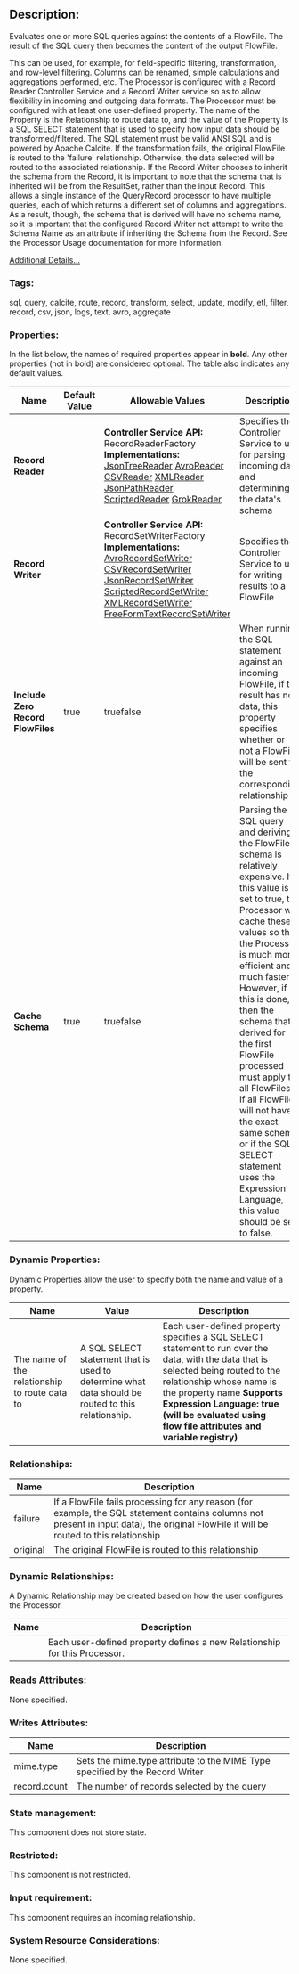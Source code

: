 ## Description:

Evaluates one or more SQL queries against the contents of a FlowFile. The result of the SQL query then becomes the content of the output FlowFile. 

This can be used, for example, for field-specific filtering, transformation, and row-level filtering. Columns can be renamed, simple calculations and aggregations performed, etc. The Processor is configured with a Record Reader Controller Service and a Record Writer service so as to allow flexibility in incoming and outgoing data formats. The Processor must be configured with at least one user-defined property. The name of the Property is the Relationship to route data to, and the value of the Property is a SQL SELECT statement that is used to specify how input data should be transformed/filtered. The SQL statement must be valid ANSI SQL and is powered by Apache Calcite. If the transformation fails, the original FlowFile is routed to the 'failure' relationship. Otherwise, the data selected will be routed to the associated relationship. If the Record Writer chooses to inherit the schema from the Record, it is important to note that the schema that is inherited will be from the ResultSet, rather than the input Record. This allows a single instance of the QueryRecord processor to have multiple queries, each of which returns a different set of columns and aggregations. As a result, though, the schema that is derived will have no schema name, so it is important that the configured Record Writer not attempt to write the Schema Name as an attribute if inheriting the Schema from the Record. See the Processor Usage documentation for more information.

[Additional Details...](https://nifi.apache.org/docs/nifi-docs/components/org.apache.nifi/nifi-standard-nar/1.7.1/org.apache.nifi.processors.standard.QueryRecord/additionalDetails.html)

### Tags:

sql, query, calcite, route, record, transform, select, update, modify, etl, filter, record, csv, json, logs, text, avro, aggregate

### Properties:

In the list below, the names of required properties appear in **bold**. Any other properties (not in bold) are considered optional. The table also indicates any default values.

| Name                              | Default Value | Allowable Values                                             | Description                                                  |
| --------------------------------- | ------------- | ------------------------------------------------------------ | ------------------------------------------------------------ |
| **Record Reader**                 |               | **Controller Service API:**  RecordReaderFactory **Implementations:** [JsonTreeReader](https://nifi.apache.org/docs/nifi-docs/components/org.apache.nifi/nifi-record-serialization-services-nar/1.7.1/org.apache.nifi.json.JsonTreeReader/index.html) [AvroReader](https://nifi.apache.org/docs/nifi-docs/components/org.apache.nifi/nifi-record-serialization-services-nar/1.7.1/org.apache.nifi.avro.AvroReader/index.html) [CSVReader](https://nifi.apache.org/docs/nifi-docs/components/org.apache.nifi/nifi-record-serialization-services-nar/1.7.1/org.apache.nifi.csv.CSVReader/index.html) [XMLReader](https://nifi.apache.org/docs/nifi-docs/components/org.apache.nifi/nifi-record-serialization-services-nar/1.7.1/org.apache.nifi.xml.XMLReader/index.html) [JsonPathReader](https://nifi.apache.org/docs/nifi-docs/components/org.apache.nifi/nifi-record-serialization-services-nar/1.7.1/org.apache.nifi.json.JsonPathReader/index.html) [ScriptedReader](https://nifi.apache.org/docs/nifi-docs/components/org.apache.nifi/nifi-scripting-nar/1.7.1/org.apache.nifi.record.script.ScriptedReader/index.html) [GrokReader](https://nifi.apache.org/docs/nifi-docs/components/org.apache.nifi/nifi-record-serialization-services-nar/1.7.1/org.apache.nifi.grok.GrokReader/index.html) | Specifies the Controller Service to use for parsing incoming data and determining the data's schema |
| **Record Writer**                 |               | **Controller Service API:**  RecordSetWriterFactory **Implementations:** [AvroRecordSetWriter](https://nifi.apache.org/docs/nifi-docs/components/org.apache.nifi/nifi-record-serialization-services-nar/1.7.1/org.apache.nifi.avro.AvroRecordSetWriter/index.html) [CSVRecordSetWriter](https://nifi.apache.org/docs/nifi-docs/components/org.apache.nifi/nifi-record-serialization-services-nar/1.7.1/org.apache.nifi.csv.CSVRecordSetWriter/index.html) [JsonRecordSetWriter](https://nifi.apache.org/docs/nifi-docs/components/org.apache.nifi/nifi-record-serialization-services-nar/1.7.1/org.apache.nifi.json.JsonRecordSetWriter/index.html) [ScriptedRecordSetWriter](https://nifi.apache.org/docs/nifi-docs/components/org.apache.nifi/nifi-scripting-nar/1.7.1/org.apache.nifi.record.script.ScriptedRecordSetWriter/index.html) [XMLRecordSetWriter](https://nifi.apache.org/docs/nifi-docs/components/org.apache.nifi/nifi-record-serialization-services-nar/1.7.1/org.apache.nifi.xml.XMLRecordSetWriter/index.html) [FreeFormTextRecordSetWriter](https://nifi.apache.org/docs/nifi-docs/components/org.apache.nifi/nifi-record-serialization-services-nar/1.7.1/org.apache.nifi.text.FreeFormTextRecordSetWriter/index.html) | Specifies the Controller Service to use for writing results to a FlowFile |
| **Include Zero Record FlowFiles** | true          | truefalse                                                    | When running the SQL statement against an incoming FlowFile, if the result has no data, this property specifies whether or not a FlowFile will be sent to the corresponding relationship |
| **Cache Schema**                  | true          | truefalse                                                    | Parsing the SQL query and deriving the FlowFile's schema is relatively expensive. If this value is set to true, the Processor will cache these values so that the Processor is much more efficient and much faster. However, if this is done, then the schema that is derived for the first FlowFile processed must apply to all FlowFiles. If all FlowFiles will not have the exact same schema, or if the SQL SELECT statement uses the Expression Language, this value should be set to false. |

### Dynamic Properties:

Dynamic Properties allow the user to specify both the name and value of a property.

| Name                                          | Value                                                        | Description                                                  |
| --------------------------------------------- | ------------------------------------------------------------ | ------------------------------------------------------------ |
| The name of the relationship to route data to | A SQL SELECT statement that is used to determine what data should be routed to this relationship. | Each user-defined property specifies a SQL SELECT statement to run over the data, with the data that is selected being routed to the relationship whose name is the property name **Supports Expression Language: true (will be evaluated using flow file attributes and variable registry)** |



### Relationships:

| Name     | Description                                                  |
| -------- | ------------------------------------------------------------ |
| failure  | If a FlowFile fails processing for any reason (for example, the SQL statement contains columns not present in input data), the original FlowFile it will be routed to this relationship |
| original | The original FlowFile is routed to this relationship         |

### Dynamic Relationships:

A Dynamic Relationship may be created based on how the user configures the Processor.

| Name            | Description                                                  |
| --------------- | ------------------------------------------------------------ |
| <Property Name> | Each user-defined property defines a new Relationship for this Processor. |



### Reads Attributes:

None specified.

### Writes Attributes:

| Name         | Description                                                  |
| ------------ | ------------------------------------------------------------ |
| mime.type    | Sets the mime.type attribute to the MIME Type specified by the Record Writer |
| record.count | The number of records selected by the query                  |

### State management:

This component does not store state.

### Restricted:

This component is not restricted.

### Input requirement:

This component requires an incoming relationship.

### System Resource Considerations:

None specified.